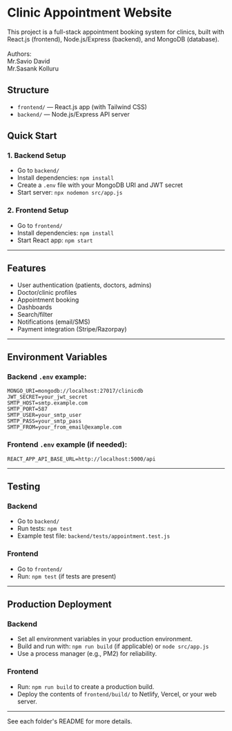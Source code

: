 # Clinic Appointment Website

This project is a full-stack appointment booking system for clinics, built with React.js (frontend), Node.js/Express (backend), and MongoDB (database).
<br><br>Authors: <br>Mr.Savio David<br>Mr.Sasank Kolluru

## Structure
- `frontend/` — React.js app (with Tailwind CSS)
- `backend/` — Node.js/Express API server

## Quick Start

### 1. Backend Setup
- Go to `backend/`
- Install dependencies: `npm install`
- Create a `.env` file with your MongoDB URI and JWT secret
- Start server: `npx nodemon src/app.js`

### 2. Frontend Setup
- Go to `frontend/`
- Install dependencies: `npm install`
- Start React app: `npm start`

---

## Features
- User authentication (patients, doctors, admins)
- Doctor/clinic profiles
- Appointment booking
- Dashboards
- Search/filter
- Notifications (email/SMS)
- Payment integration (Stripe/Razorpay)

---

## Environment Variables

### Backend `.env` example:
```
MONGO_URI=mongodb://localhost:27017/clinicdb
JWT_SECRET=your_jwt_secret
SMTP_HOST=smtp.example.com
SMTP_PORT=587
SMTP_USER=your_smtp_user
SMTP_PASS=your_smtp_pass
SMTP_FROM=your_from_email@example.com
```

### Frontend `.env` example (if needed):
```
REACT_APP_API_BASE_URL=http://localhost:5000/api
```

---

## Testing

### Backend
- Go to `backend/`
- Run tests: `npm test`
- Example test file: `backend/tests/appointment.test.js`

### Frontend
- Go to `frontend/`
- Run: `npm test` (if tests are present)

---

## Production Deployment

### Backend
- Set all environment variables in your production environment.
- Build and run with: `npm run build` (if applicable) or `node src/app.js`
- Use a process manager (e.g., PM2) for reliability.

### Frontend
- Run: `npm run build` to create a production build.
- Deploy the contents of `frontend/build/` to Netlify, Vercel, or your web server.

---

See each folder's README for more details.
